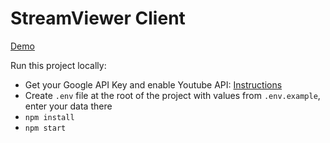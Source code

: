 # StreamViewer Client

[Demo](https://sv.krasava.me/)

Run this project locally:

- Get your Google API Key and enable Youtube API: [Instructions](https://developers.google.com/youtube/v3/getting-started)
- Create `.env` file at the root of the project with values from `.env.example`, enter your data there
- `npm install`
- `npm start`
